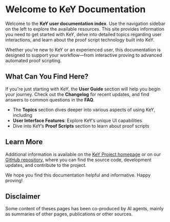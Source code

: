# Welcome to KeY Documentation

Welcome to the **KeY user documentation index**. Use the navigation sidebar on the left to explore the available resources. This site provides information you need to get started with KeY, delve into detailed topics regarding user interactions, and learn about the proof script technology built into KeY.

Whether you're new to KeY or an experienced user, this documentation is designed to support your workflow—from interactive proving to advanced automated proof scripting.

## What Can You Find Here?

If you're just starting with KeY, the **User Guide** section will help you begin your journey. Check out the **Changelog** for recent updates, and find answers to common questions in the **FAQ**.

- The **Topics** section dives deeper into various aspects of using KeY, including
- **User Interface Features**: Explore KeY’s unique UI capabilities
- Dive into KeY’s **Proof Scripts** section to learn about proof scripts


## Learn More

Additional information is available on the [KeY Project homepage](https://key-project.org) or on our [GitHub repository](https://github.com/KeYProject/key/), where you can find the source code, development updates, and contribute to the project.

We hope you find this documentation helpful and informative. Happy proving!

## Disclaimer

Some content of theses pages has been co-produced by AI agents, mainly as summaries of other pages, publications or other sources.
